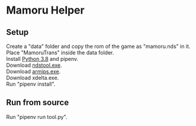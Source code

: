 # Mamoru Helper
## Setup
Create a "data" folder and copy the rom of the game as "mamoru.nds" in it.  
Place "MamoruTrans" inside the data folder.  
Install [Python 3.8](https://www.python.org/downloads/) and pipenv.  
Download [ndstool.exe](https://www.darkfader.net/ds/files/ndstool.exe).  
Download [armips.exe](https://github.com/Kingcom/armips/releases).  
Download xdelta.exe.  
Run "pipenv install".  
## Run from source
Run "pipenv run tool.py".  
